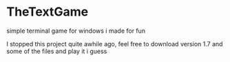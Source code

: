 # TheTextGame
simple terminal game for windows i made for fun

I stopped this project quite awhile ago, feel free to download version 1.7 and some of the files and play it i guess
